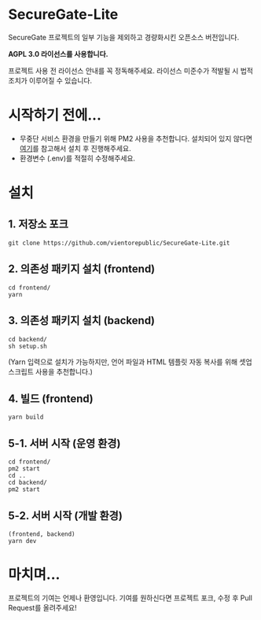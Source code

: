 # SecureGate-Lite
SecureGate 프로젝트의 일부 기능을 제외하고 경량화시킨 오픈소스 버전입니다.

**AGPL 3.0 라이선스를 사용합니다.**

프로젝트 사용 전 라이선스 안내를 꼭 정독해주세요. 라이선스 미준수가 적발될 시 법적 조치가 이루어질 수 있습니다.

# 시작하기 전에...
 - 무중단 서비스 환경을 만들기 위해 PM2 사용을 추천합니다. 설치되어 있지 않다면 [여기](https://pm2.keymetrics.io/docs/usage/quick-start/)를 참고해서 설치 후 진행해주세요.
 - 환경변수 (.env)를 적절히 수정해주세요.

# 설치
## 1. 저장소 포크
```
git clone https://github.com/vientorepublic/SecureGate-Lite.git
```

## 2. 의존성 패키지 설치 (frontend)
```
cd frontend/
yarn
```

## 3. 의존성 패키지 설치 (backend)
```
cd backend/
sh setup.sh
```
(Yarn 입력으로 설치가 가능하지만, 언어 파일과 HTML 템플릿 자동 복사를 위해 셋업 스크립트 사용을 추천합니다.)

## 4. 빌드 (frontend)
```
yarn build
```

## 5-1. 서버 시작 (운영 환경)
```
cd frontend/
pm2 start
cd ..
cd backend/
pm2 start
```

## 5-2. 서버 시작 (개발 환경)
```
(frontend, backend)
yarn dev
```

# 마치며...
프로젝트의 기여는 언제나 환영입니다. 기여를 원하신다면 프로젝트 포크, 수정 후 Pull Request를 올려주세요!
